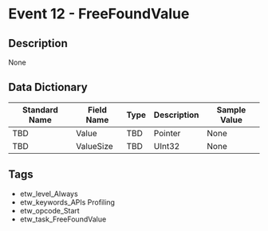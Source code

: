 # Event 12 - FreeFoundValue

## Description
None

## Data Dictionary
|Standard Name|Field Name|Type|Description|Sample Value|
|---|---|---|---|---|
|TBD|Value|TBD|Pointer|None|None|
|TBD|ValueSize|TBD|UInt32|None|None|

## Tags
* etw_level_Always
* etw_keywords_APIs Profiling
* etw_opcode_Start
* etw_task_FreeFoundValue
